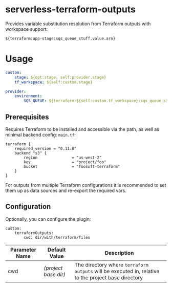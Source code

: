 serverless-terraform-outputs
============================

Provides variable substitution resolution from Terraform outputs with workspace support:
```
${terraform:app-stage:sqs_queue_stuff.value.arn}
```
# Usage
```yaml
custom:
    stage: ${opt:stage, self:provider.stage}
    tf_workspace: ${self:custom.stage}

provider:
    environment:
        SQS_QUEUE: ${terraform:${self:custom.tf_workspace}:sqs_queue_stuff.value.url}
```

## Prerequisites
Requires Terraform to be installed and accessible via the path, as well as minimal backend config:
`main.tf`:
```
terraform {
    required_version = "0.11.8"
    backend "s3" {
        region               = "us-west-2"
        key                  = "project/foo"
        bucket               = "foosoft-terraform"
    }
}
```

For outputs from multiple Terraform configurations it is recommended to set them up as data sources
and re-export the required vars.

## Configuration

Optionally, you can configure the plugin:

```
custom:
    terraformOutputs:
        cwd: dir/with/terraform/files
```

| Parameter Name | Default Value | Description |
| --- | --- | --- |
| cwd | _(project base dir)_ | The directory where `terraform outputs` will be executed in, relative to the project base directory |
